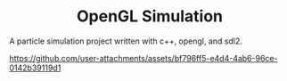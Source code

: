 <h1 align="center">OpenGL Simulation</h1>

A particle simulation project written with c++, opengl, and sdl2.


https://github.com/user-attachments/assets/bf796ff5-e4d4-4ab6-96ce-0142b39119d1


